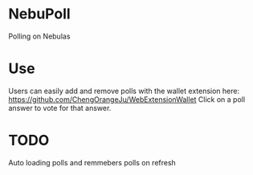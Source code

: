 # NebuPoll
Polling on Nebulas

# Use
Users can easily add and remove polls with the wallet extension here: https://github.com/ChengOrangeJu/WebExtensionWallet
Click on a poll answer to vote for that answer.

# TODO
Auto loading polls and remmebers polls on refresh